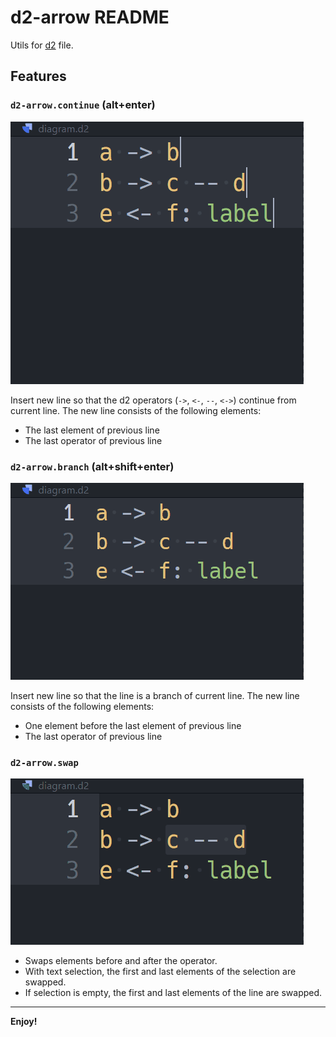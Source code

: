# d2-arrow README

Utils for [d2](https://d2lang.com/) file.


## Features

### `d2-arrow.continue` (alt+enter)

![img](./images/demo-continue.gif)

Insert new line so that the d2 operators (`->`, `<-`, `--`, `<->`) continue from current line.
The new line consists of the following elements:

- The last element of previous line
- The last operator of previous line

### `d2-arrow.branch` (alt+shift+enter)

![img](./images/demo-branch.gif)

Insert new line so that the line is a branch of current line.
The new line consists of the following elements:

- One element before the last element of previous line
- The last operator of previous line


### `d2-arrow.swap`

![img](./images/demo-swap.gif)

- Swaps elements before and after the operator.
- With text selection, the first and last elements of the selection are swapped.
- If selection is empty, the first and last elements of the line are swapped.

---

**Enjoy!**
